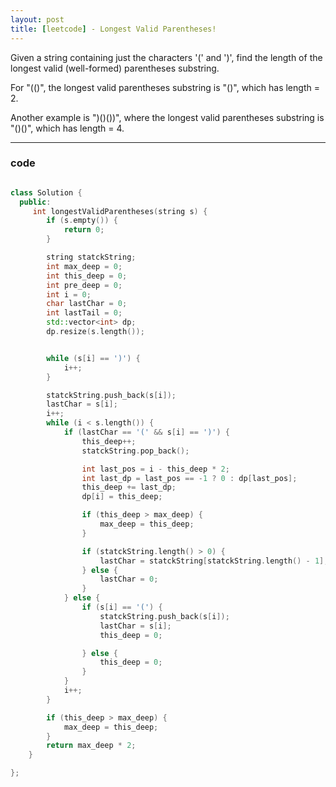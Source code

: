 ```yaml
---
layout: post
title: [leetcode] - Longest Valid Parentheses!
---
```


Given a string containing just the characters '(' and ')', find the length of the longest valid (well-formed) parentheses substring.

For "(()", the longest valid parentheses substring is "()", which has length = 2.

Another example is ")()())", where the longest valid parentheses substring is "()()", which has length = 4. 

----------

### code

```c++

class Solution {
  public:
     int longestValidParentheses(string s) {
        if (s.empty()) {
            return 0;
        }

        string statckString;
        int max_deep = 0;
        int this_deep = 0;
        int pre_deep = 0;
        int i = 0;
        char lastChar = 0;
        int lastTail = 0;
        std::vector<int> dp;
        dp.resize(s.length());


        while (s[i] == ')') {
            i++;
        }

        statckString.push_back(s[i]);
        lastChar = s[i];
        i++;
        while (i < s.length()) {
            if (lastChar == '(' && s[i] == ')') {
                this_deep++;
                statckString.pop_back();

                int last_pos = i - this_deep * 2;
                int last_dp = last_pos == -1 ? 0 : dp[last_pos];
                this_deep += last_dp;
                dp[i] = this_deep;

                if (this_deep > max_deep) {
                    max_deep = this_deep;
                }

                if (statckString.length() > 0) {
                    lastChar = statckString[statckString.length() - 1];
                } else {
                    lastChar = 0;
                }
            } else {
                if (s[i] == '(') {
                    statckString.push_back(s[i]);
                    lastChar = s[i];
                    this_deep = 0;

                } else {
                    this_deep = 0;
                }
            }
            i++;
        }

        if (this_deep > max_deep) {
            max_deep = this_deep;
        }
        return max_deep * 2;
    }

};
```